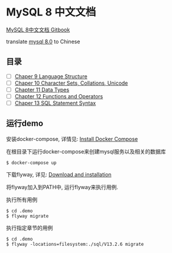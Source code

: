 # MySQL 8 中文文档

[MySQL 8中文文档 Gitbook](https://s2u2m.gitbook.io/mysql-8-doc-cn)

translate [mysql 8.0](https://dev.mysql.com/doc/refman/8.0/en/) to Chinese

## 目录

- [ ] [Chaper 9 Language Structure](https://dev.mysql.com/doc/refman/8.0/en/language-structure.html)
- [ ] [Chaper 10 Character Sets, Collations, Unicode](https://dev.mysql.com/doc/refman/8.0/en/charset.html)
- [ ] [Chapter 11 Data Types](https://dev.mysql.com/doc/refman/8.0/en/data-types.html)
- [ ] [Chapter 12 Functions and Operators](https://dev.mysql.com/doc/refman/8.0/en/functions.html)
- [ ] [Chaper 13 SQL Statement Syntax](https://dev.mysql.com/doc/refman/8.0/en/sql-syntax.html)

## 运行demo

安装docker-compose, 详情见: [Install Docker Compose](https://docs.docker.com/compose/install/)

在根目录下运行docker-compose来创建mysql服务以及相关的数据库

```
$ docker-compose up
```

下载flyway, 详见: [Download and installation](https://flywaydb.org/documentation/commandline/#download-and-installation)

将flyway加入到PATH中, 运行flyway来执行用例.

执行所有用例
```
$ cd .demo
$ flyway migrate
```

执行指定章节的用例
```
$ cd .demo
$ flyway -locations=filesystem:./sql/V13.2.6 migrate
```
